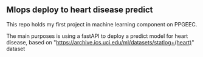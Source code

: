 ## Mlops deploy to heart disease predict
This repo holds my first project in machine learning component on PPGEEC.

The main purposes is using a fastAPI to deploy a predict model for heart disease, based on "https://archive.ics.uci.edu/ml/datasets/statlog+(heart)" dataset 
